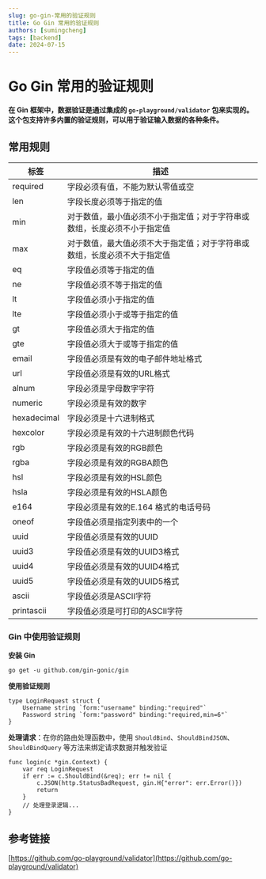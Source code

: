 ```yaml
---
slug: go-gin-常用的验证规则
title: Go Gin 常用的验证规则
authors: [sumingcheng]
tags: [backend]
date: 2024-07-15
---
```


# Go Gin 常用的验证规则



 



**在 Gin 框架中，数据验证是通过集成的 `go-playground/validator` 包来实现的。这个包支持许多内置的验证规则，可以用于验证输入数据的各种条件。**

## 常用规则  

| 标签 | 描述 |
| --- | --- |
| required | 字段必须有值，不能为默认零值或空 |
| len | 字段长度必须等于指定的值 |
| min | 对于数值，最小值必须不小于指定值；对于字符串或数组，长度必须不小于指定值 |
| max | 对于数值，最大值必须不大于指定值；对于字符串或数组，长度必须不大于指定值 |
| eq | 字段值必须等于指定的值 |
| ne | 字段值必须不等于指定的值 |
| lt | 字段值必须小于指定的值 |
| lte | 字段值必须小于或等于指定的值 |
| gt | 字段值必须大于指定的值 |
| gte | 字段值必须大于或等于指定的值 |
| email | 字段值必须是有效的电子邮件地址格式 |
| url | 字段值必须是有效的URL格式 |
| alnum | 字段必须是字母数字字符 |
| numeric | 字段必须是有效的数字 |
| hexadecimal | 字段必须是十六进制格式 |
| hexcolor | 字段必须是有效的十六进制颜色代码 |
| rgb | 字段必须是有效的RGB颜色 |
| rgba | 字段必须是有效的RGBA颜色 |
| hsl | 字段必须是有效的HSL颜色 |
| hsla | 字段必须是有效的HSLA颜色 |
| e164 | 字段必须是有效的E.164 格式的电话号码 |
| oneof | 字段值必须是指定列表中的一个 |
| uuid | 字段值必须是有效的UUID |
| uuid3 | 字段值必须是有效的UUID3格式 |
| uuid4 | 字段值必须是有效的UUID4格式 |
| uuid5 | 字段值必须是有效的UUID5格式 |
| ascii | 字段值必须是ASCII字符 |
| printascii | 字段值必须是可打印的ASCII字符 |

### Gin 中使用验证规则  

**安装 Gin**

```
go get -u github.com/gin-gonic/gin
```

**使用验证规则**

```
type LoginRequest struct {
    Username string `form:"username" binding:"required"`
    Password string `form:"password" binding:"required,min=6"`
}
```

**处理请求**：在你的路由处理函数中，使用 `ShouldBind`、`ShouldBindJSON`、`ShouldBindQuery` 等方法来绑定请求数据并触发验证

```
func login(c *gin.Context) {
    var req LoginRequest
    if err := c.ShouldBind(&req); err != nil {
        c.JSON(http.StatusBadRequest, gin.H{"error": err.Error()})
        return
    }
    // 处理登录逻辑...
}
```
## 参考链接  

[https://github.com/go-playground/validator](https://github.com/go-playground/validator)